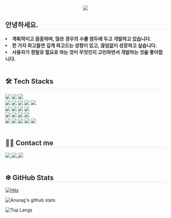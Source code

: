 <div align= "center">
  <img src="https://capsule-render.vercel.app/api?type=waving&color=0:5da3c0,100:44c564&height=180&text=Back-end%20Developer%20/%20%EC%9D%B4%EC%84%B1%EB%AF%BC&animation=fadeIn&fontColor=000000&fontSize=40" />
</div>

<div style="text-align: left;"> 
  <h2 style="border-bottom: 1px solid #d8dee4; color: #282d33;"> 안녕하세요. </h2>  
  <div style="font-weight: 700; font-size: 15px; text-align: left; color: #282d33;">
    <li> 계획적이고 꼼꼼하며, 많은 경우의 수를 염두에 두고 개발하고 있습니다.</li>
    <li> 한 가지 파고들면 깊게 파고드는 성향이 있고, 끊임없이 성장하고 싶습니다.</li>
    <li> 사용자가 정말로 필요로 하는 것이 무엇인지 고민하면서 개발하는 것을 좋아합니다.
  </div> 
</div>
<br/>
<div style="text-align: left;">
  <h2 style="border-bottom: 1px solid #d8dee4; color: #282d33;"> 🛠️ Tech Stacks </h2>
  <div style="margin: ; text-align: left;" "text-align: left;"> <img src="https://img.shields.io/badge/Java-007396?style=flat-square&logo=Java&logoColor=white">
    <img src="https://img.shields.io/badge/Spring-6DB33F?style=flat-square&logo=Spring&logoColor=white">
    <img src="https://img.shields.io/badge/Spring Boot-6DB33F?style=flat-square&logo=Spring Boot&logoColor=white">
    <br/>
    <img src="https://img.shields.io/badge/Oracle-F80000?style=flat-square&logo=Oracle&logoColor=white">
    <img src="https://img.shields.io/badge/MySQL-4479A1?style=flat-square&logo=MySQL&logoColor=white">
    <img src="https://img.shields.io/badge/PostgreSQL-4169E1?style=flat-square&logo=PostgreSQL&logoColor=white">
    <img src="https://img.shields.io/badge/MongoDB-47A248?style=flat-square&logo=MongoDB&logoColor=white">
    <img src="https://img.shields.io/badge/Redis-DC382D?style=flat-square&logo=Redis&logoColor=white">
    <br/>
    <img src="https://img.shields.io/badge/Amazon AWS-232F3E?style=flat-square&logo=Amazon AWS&logoColor=white">
    <img src="https://img.shields.io/badge/Amazon S3-569A31?style=flat-square&logo=Amazon S3&logoColor=white">
    <img src="https://img.shields.io/badge/Apache Tomcat-F8DC75?style=flat-square&logo=Apache Tomcat&logoColor=white">
    <img src="https://img.shields.io/badge/Docker-2496ED?style=flat-square&logo=Docker&logoColor=white">
    <br/>
    <img src="https://img.shields.io/badge/Vue.js-4FC08D?style=flat-square&logo=Vue.js&logoColor=white">
    <img src="https://img.shields.io/badge/Javascript-F7DF1E?style=flat-square&logo=Javascript&logoColor=white">
    <img src="https://img.shields.io/badge/Typescript-3178C6?style=flat-square&logo=Typescript&logoColor=white">
    <img src="https://img.shields.io/badge/AngularJS-E23237?style=flat-square&logo=AngularJS&logoColor=white">
    <br/>
    <img src="https://img.shields.io/badge/Git-F05032?style=flat-square&logo=Git&logoColor=white">
    <img src="https://img.shields.io/badge/Slack-4A154B?style=flat-square&logo=Slack&logoColor=white">
    <img src="https://img.shields.io/badge/IntelliJ-000000?style=flat-square&logo=intellijidea&logoColor=white">
    <img src="https://img.shields.io/badge/Jira-0052CC?style=flat-square&logo=jira&logoColor=white">
    <img src="https://img.shields.io/badge/Confluence-172B4D?style=flat-square&logo=confluence&logoColor=white">
    <br/>
  </div>
</div>
<br/>
<div style="text-align: left;">
  <h2 style="border-bottom: 1px solid #d8dee4; color: #282d33;"> 🧑‍💻 Contact me </h2>
  <div style="text-align: left;">
    <a href=mailto:qqwer153@gmail.com> <img src="https://img.shields.io/badge/Gmail-0052CC?style=flat-square&logo=Gmail&logoColor=white&link=mailto:qqwer153@gmail.com"> </a>
    <a href=https://lisc.tistory.com/> <img src="https://img.shields.io/badge/Tistory-EA4335?style=flat-square&logo=Tistory&logoColor=white&link=https://lisc.tistory.com/"> </a>
    <a href=https://lisc.notion.site/lisc/16ab625eba2944b48c55ae14b9f33c12> <img src="https://img.shields.io/badge/Notion-000000?style=flat-square&logo=Notion&logoColor=white&link=https://lisc.notion.site/lisc/16ab625eba2944b48c55ae14b9f33c12"> </a>
  </div>
</div>
<br/>
<div style="text-align: left;">
  <h2 style="border-bottom: 1px solid #d8dee4; color: #282d33;"> ❇ GitHub Stats </h2>
</div>

[![Hits](https://hits.seeyoufarm.com/api/count/incr/badge.svg?url=https%3A%2F%2Fgithub.com%2Flas139&count_bg=%2379C83D&title_bg=%23555555&icon=&icon_color=%23E7E7E7&title=hits&edge_flat=false)](https://hits.seeyoufarm.com)

![Anurag's github stats](https://github-readme-stats-gsz5.vercel.app/api?username=las139&show_icons=true&theme=tokyonight)

![Top Langs](https://github-readme-stats-gsz5.vercel.app/api/top-langs/?username=las139&layout=compact&theme=tokyonight)
